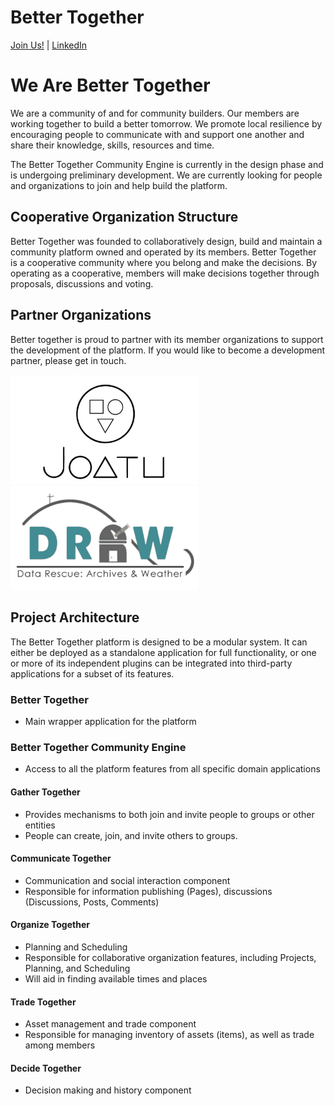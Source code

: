 # Better Together

[Join Us!](mailto:community@bettertogethersolutions.com?subject=Invitation) | [LinkedIn](https://www.linkedin.com/company/better-together-coop/)

# We Are Better Together

We are a community of and for community builders. Our members are working together to build a better tomorrow. We promote local resilience by encouraging people to communicate with and support one another and share their knowledge, skills, resources and time. 

The Better Together Community Engine is currently in the design phase and is undergoing preliminary development. We are currently looking for people and organizations to join and help build the platform.

## Cooperative Organization Structure
Better Together was founded to collaboratively design, build and maintain a community platform owned and operated by its members. Better Together is a cooperative community where you belong and make the decisions. By operating as a cooperative, members will make decisions together through proposals, discussions and voting. 

## Partner Organizations
Better together is proud to partner with its member organizations to support the development of the platform. If you would like to become a development partner, please get in touch.

<a href="http://alpha.joatu.org/" target="_blank" title="Joatu"><img width="300" src="app/assets/images/partners/joatu.png" alt="Joatu" /></a>
<a href="https://citsci.geog.mcgill.ca/" target="_blank" title="DRAW: Data Rescue Archives and Weather"><img width="300" src="app/assets/images/partners/DRAW.png" alt="DRAW: Data Rescue Archives and Weather"/></a>

## Project Architecture
The Better Together platform is designed to be a modular system. It can either be deployed as a standalone application for full functionality, or one or more of its independent plugins can be integrated into third-party applications for a subset of its features.

### Better Together
- Main wrapper application for the platform

### Better Together Community Engine
- Access to all the platform features from all specific domain applications

#### Gather Together
- Provides mechanisms to both join and invite people to groups or other entities
- People can create, join, and invite others to groups.

#### Communicate Together
- Communication and social interaction component
- Responsible for information publishing (Pages), discussions (Discussions, Posts, Comments)

#### Organize Together
- Planning and Scheduling
- Responsible for collaborative organization features, including Projects, Planning, and Scheduling
- Will aid in finding available times and places

#### Trade Together
- Asset management and trade component
- Responsible for managing inventory of assets (items), as well as trade among members

#### Decide Together
- Decision making and history component
